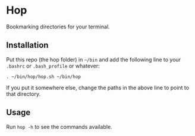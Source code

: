 Hop
===
Bookmarking directories for your terminal.

Installation
------------
Put this repo (the hop folder) in `~/bin` and add the following line to your `.bashrc` or `.bash_profile` or whatever:

```
. ~/bin/hop/hop.sh ~/bin/hop
```

If you put it somewhere else, change the paths in the above line to point to that directory.

Usage
-----
Run `hop -h` to see the commands available.